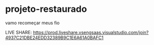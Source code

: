 # projeto-restaurado
vamo recomeçar meus fio

LIVE SHARE: https://prod.liveshare.vsengsaas.visualstudio.com/join?4937C21DBE24EDD32389B9C1E6A61A0BAFC1
